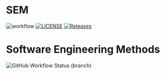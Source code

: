 # SEM

![workflow](https://github.com/GailFairley/sem/actions/workflows/main.yml/badge.svg)
[![LICENSE](https://img.shields.io/github/license/GailFairley/sem.svg?style=flat-square)](https://github.com/GailFairley/sem/blob/master/LICENSE)
[![Releases](https://img.shields.io/github/release/GailFairley/sem/all.svg?style=flat-square)](https://github.com/GailFairley/sem/releases)
# Software Engineering Methods
![GitHub Workflow Status (branch)](https://img.shields.io/github/workflow/status/GailFairley/sem/A%20workflow%20for%20my%20Hello%20World%20App/develop)
